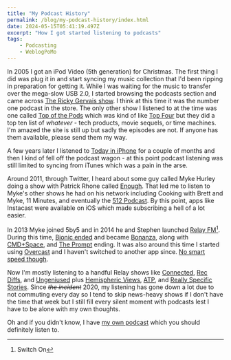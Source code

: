 ```yaml
---
title: "My Podcast History"
permalink: /blog/my-podcast-history/index.html
date: 2024-05-15T05:41:19.497Z
excerpt: "How I got started listening to podcasts"
tags:
    - Podcasting
    - WeblogPoMo
---
```


In 2005 I got an iPod Video (5th generation) for Christmas. The first thing I did was plug it in and start syncing my music collection that I'd been ripping in preparation for getting it. While I was waiting for the music to transfer over the mega-slow USB 2.0, I started browsing the podcasts section and came across [The Ricky Gervais show](https://en.wikipedia.org/wiki/The_Ricky_Gervais_Show). I think at this time it was the number one podcast in the store. The only other show I listened to at the time was one called [Top of the Pods](http://www.topofthepods.co.uk) which was kind of like [Top Four](https://www.relay.fm/topfour/) but they did a top ten list of _whatever_ - tech products, movie sequels, or time machines. I'm amazed the site is still up but sadly the episodes are not. If anyone has them available, please send them my way.

A few years later I listened to [Today in iPhone](https://tii.libsyn.com) for a couple of months and then I kind of fell off the podcast wagon - at this point podcast listening was still limited to syncing from iTunes which was a pain in the arse.

Around 2011, through Twitter, I heard about some guy called Myke Hurley doing a show with Patrick Rhone called [Enough](http://notquiteenough.com). That led me to listen to Myke's other shows he had on his network including Cooking with Brett and Myke, 11 Minutes, and eventually the [512 Podcast](https://512pixels.net/2012/02/512-podcast-launch/). By this point, apps like Instacast were available on iOS which made subscribing a hell of a lot easier.

In 2013 Myke joined 5by5 and in 2014 he and Stephen launched [Relay FM](https://www.relay.fm)[^1]. During this time, [Bionic ended](https://www.relay.fm/bionic) and became [Bonanza](https://www.relay.fm/bonanza), along with [CMD+Space](https://www.relay.fm/cmdspace), and [The Prompt](https://www.relay.fm/prompt) ending. It was also around this time I started using [Overcast](https://overcast.fm) and I haven't switched to another app since. [No smart speed though](https://rknight.me/blog/smart-speed-broke-my-brain/).

Now I'm mostly listening to a handful Relay shows like [Connected](https://relay.fm/connected), [Rec Diffs](https://www.relay.fm/rd), and [Ungeniused](https://www.relay.fm/ungeniused) plus  [Hemispheric Views](https://hemisphericviews.com), [ATP](https://atp.fm), and [Really Specific Stories](https://www.rsspod.net). Since ~~_the incident_~~ 2020, my listening has gone down a lot due to not commuting every day so I tend to skip news-heavy shows if I don't have the time that week but I still fill every silent moment with podcasts lest I have to be alone with my own thoughts.

Oh and if you didn't know, I have [my own podcast](https://macstories.net/ruminate) which you should definitely listen to.

[^1]: Switch On